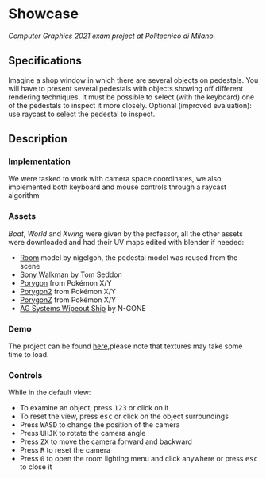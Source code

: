 # Showcase
_Computer Graphics 2021 exam project at Politecnico di Milano._

## Specifications
Imagine a shop window in which there are several objects on pedestals. You will have to present several pedestals with objects showing off different rendering techniques. It must be possible to select (with the keyboard) one of the pedestals to inspect it more closely. Optional (improved evaluation): use raycast to select the pedestal to inspect.

## Description
### Implementation
We were tasked to work with camera space coordinates, we also implemented both keyboard and mouse controls through a raycast algorithm
### Assets
_Boat_, _World_ and _Xwing_ were given by the professor, all the other assets were downloaded and had their UV maps edited with blender if needed:
- [Room](https://sketchfab.com/3d-models/viking-room-a49f1b8e4f5c4ecf9e1fe7d81915ad38) model by nigelgoh, the pedestal model was reused from the scene
- [Sony Walkman](https://sketchfab.com/3d-models/walkman-1e8296b489084d6ba76b485d1c2fd37c) by Tom Seddon
- [Porygon](https://free3d.com/3d-model/porygon-pokemon-73631.html) from Pokémon X/Y
- [Porygon2](https://free3d.com/3d-model/porygon2-pokemon-84049.html) from Pokémon X/Y
- [PorygonZ](https://free3d.com/3d-model/porygon-z-pokemon-11318.html) from Pokémon X/Y
- [AG Systems Wipeout Ship](https://sketchfab.com/3d-models/ag-systems-wipeout-f3600-league-7de12310c66b449d9c5aec205cba85ce)  by N-GONE


### Demo
The project can be found [here](https://yglam.github.io/Computer-Graphics-Project-Showcase/),please note that textures may take some time to load.

### Controls
While in the default view:
- To examine an object, press <kbd>1</kbd><kbd>2</kbd><kbd>3</kbd> or click on it
- To reset the view, press <kbd>esc</kbd> or click on the object surroundings
- Press <kbd>W</kbd><kbd>A</kbd><kbd>S</kbd><kbd>D</kbd> to change the position of the camera
- Press <kbd>U</kbd><kbd>H</kbd><kbd>J</kbd><kbd>K</kbd> to rotate the camera angle
- Press <kbd>Z</kbd><kbd>X</kbd> to move the camera forward and backward
- Press <kbd>R</kbd> to reset the camera
- Press <kbd>0</kbd> to open the room lighting menu and click anywhere or press <kbd>esc</kbd> to close it
